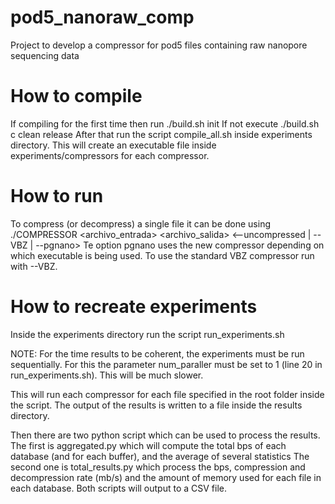 # pod5_nanoraw_comp

Project to develop a compressor for pod5 files containing raw nanopore sequencing data

# How to compile
If compiling for the first time then run
./build.sh init
If not execute
./build.sh c clean release
After that run the script compile_all.sh inside experiments directory.
This will create an executable file inside experiments/compressors for each
compressor.


# How to run
To compress (or decompress) a single file it can be done using
./COMPRESSOR <archivo_entrada> <archivo_salida> <--uncompressed | --VBZ | --pgnano>
Te option pgnano uses the new compressor depending on which executable is being used.
To use the standard VBZ compressor run with --VBZ.

# How to recreate experiments
Inside the experiments directory run the script 
run_experiments.sh

NOTE: For the time results to be coherent, the experiments must be run sequentially. For this the parameter
num_paraller must be set to 1 (line 20 in run_experiments.sh). This will be much slower.

This will run each compressor for each file specified in the root folder inside the script.
The output of the results is written to a file inside the results directory.

Then there are two python script which can be used to process the results.
The first is aggregated.py which will compute the total bps of each database (and for each buffer), and the average of several statistics 
The second one is total_results.py which process the bps, compression and decompression rate (mb/s) and the amount of memory used for each file in each database. 
Both scripts will output to a CSV file.



